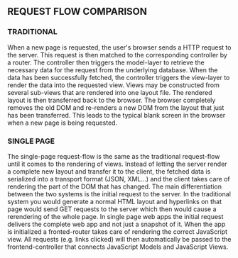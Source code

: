 ## REQUEST FLOW COMPARISON

### TRADITIONAL
When a new page is requested, the user's browser sends a HTTP request to the server. This request is then matched to the corresponding controller by a router. The controller then triggers the model-layer to retrieve the necessary data for the request from the underlying database. When the data has been successfully fetched, the controller triggers the view-layer to render the data into the requested view. Views may be constructed from several sub-views that are rendered into one layout file. The rendered layout is then transferred back to the browser.
The browser completely removes the old DOM and re-renders a new DOM from the layout that just has been transferred. This leads to the typical blank screen in the browser when a new page is being requested.

### SINGLE PAGE
The single-page request-flow is the same as the traditional request-flow until it comes to the rendering of views. Instead of letting the server render a complete new layout and transfer it to the client, the fetched data is serialized into a transport format (JSON, XML...) and the client takes care of rendering the part of the DOM that has changed.
The main differentiation between the two systems is the initial request to the server. In the traditional system you would generate a normal HTML layout and hyperlinks on that page would send GET requests to the server which then would cause a rerendering of the whole page.
In single page web apps the initial request delivers the complete web app and not just a snapshot of it. When the app is initialized a fronted-router takes care of rendering the correct JavaScript view. All requests (e.g. links clicked) will then automatically be passed to the frontend-controller that connects JavaScript Models and JavaScript Views.